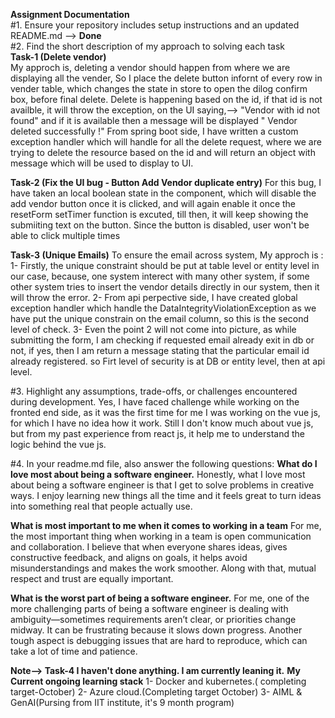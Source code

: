  **Assignment Documentation**  
 #1. Ensure your repository includes setup instructions and an updated README.md --> **Done**  
 #2. Find the short description of my approach to solving each task  
   **Task-1 (Delete vendor)**  
   My approch is, deleting a vendor should happen from where we are displaying all the vender, So I place the delete button infornt of every row in
   vender table, which changes the state in store to open the dilog confirm box, before final delete.
   Delete is happening based on the id, if that id is not availble, it will throw the exception, on the UI saying,--> "Vendor with id <id> not found"
   and if it is available then a message will be displayed "<Vendor-name> Vendor deleted successfully !"
   From spring boot side, I have written a custom exception handler which will handle for all the delete request, where we are trying to delete the resource based on the id
   and will return an object with message which will be used to display to UI.

   **Task-2 (Fix the UI bug - Button Add Vendor duplicate entry)**
   For this bug, I have taken an local boolean state in the component, which will disable the add vendor button once it is clicked, and will again enable it once the            resetForm setTimer function is excuted, till then, it will keep showing the submiiting text on the button. Since the button is disabled, user won't be able to click          multiple times

   **Task-3 (Unique Emails)**
   To ensure the email across system, My approch is :
   1- Firstly, the unique constraint should be put at table level or entity level in our case, because, one system interect with many other system, if some other system            tries to insert the vendor details directly in our system, then it will throw the error.
   2- From api perpective side, I have created global exception handler which handle the DataIntegrityViolationException as we have put the unique constrain on the email           column, so this is the second level of check.
   3- Even the point 2 will not come into picture, as while submitting the form, I am checking if requested email already exit in db or not, if yes, then I am return a             message stating that the particular email id already registered.
      so Firt level of security is at DB or entity level, then at api level. 

#3. Highlight any assumptions, trade-offs, or challenges encountered during development.
    Yes, I have faced challenge while working on the fronted end side, as it was the first time for me I was working on the vue js, for which I have no idea how it work. 
    Still I don't know much about vue js, but from my past experience from react js, it help me to understand the logic behind the vue js.
    
#4. In your readme.md file, also answer the following questions:
    **What do I love most about being a software engineer.**
    Honestly, what I love most about being a software engineer is that I get to solve problems in creative ways. I enjoy learning new things all the time and it feels 
    great to turn ideas into something real that people actually use.
    
  **What is most important to me when it comes to working in a team**
    For me, the most important thing when working in a team is open communication and collaboration. I believe that when everyone shares ideas, gives constructive feedback,      and aligns on goals, it helps avoid misunderstandings and makes the work smoother. Along with that, mutual respect and trust are equally important.
    
   **What is the worst part of being a software engineer.**
    For me, one of the more challenging parts of being a software engineer is dealing with ambiguity—sometimes requirements aren’t clear, or priorities change midway. 
    It can be frustrating because it slows down progress. Another tough aspect is debugging issues that are hard to reproduce, which can take a lot of time and patience.

**Note--> Task-4  I haven't done anything. I am currently leaning it.**
**My Current ongoing learning stack**
 1- Docker and kubernetes.( completing target-October)
 2- Azure cloud.(Completing target October)
 3- AIML & GenAI(Pursing from IIT institute, it's 9 month program)  

